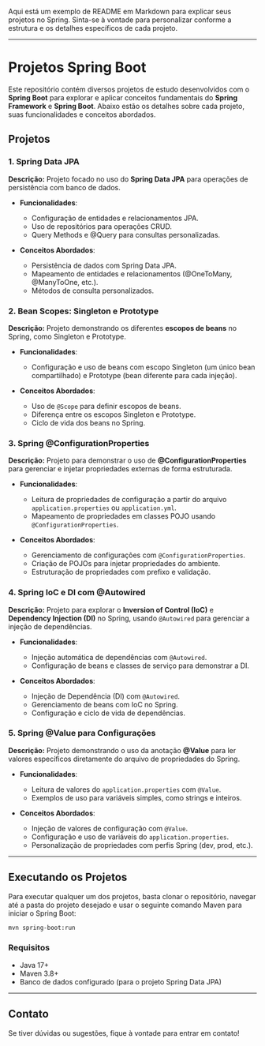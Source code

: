 Aqui está um exemplo de README em Markdown para explicar seus projetos no Spring. Sinta-se à vontade para personalizar conforme a estrutura e os detalhes específicos de cada projeto.

---

# Projetos Spring Boot

Este repositório contém diversos projetos de estudo desenvolvidos com o **Spring Boot** para explorar e aplicar conceitos fundamentais do **Spring Framework** e **Spring Boot**. Abaixo estão os detalhes sobre cada projeto, suas funcionalidades e conceitos abordados.

## Projetos

### 1. Spring Data JPA

**Descrição:** Projeto focado no uso do **Spring Data JPA** para operações de persistência com banco de dados.

- **Funcionalidades**:
  - Configuração de entidades e relacionamentos JPA.
  - Uso de repositórios para operações CRUD.
  - Query Methods e @Query para consultas personalizadas.
  
- **Conceitos Abordados**:
  - Persistência de dados com Spring Data JPA.
  - Mapeamento de entidades e relacionamentos (@OneToMany, @ManyToOne, etc.).
  - Métodos de consulta personalizados.

### 2. Bean Scopes: Singleton e Prototype

**Descrição:** Projeto demonstrando os diferentes **escopos de beans** no Spring, como Singleton e Prototype.

- **Funcionalidades**:
  - Configuração e uso de beans com escopo Singleton (um único bean compartilhado) e Prototype (bean diferente para cada injeção).
  
- **Conceitos Abordados**:
  - Uso de `@Scope` para definir escopos de beans.
  - Diferença entre os escopos Singleton e Prototype.
  - Ciclo de vida dos beans no Spring.
  
### 3. Spring @ConfigurationProperties

**Descrição:** Projeto para demonstrar o uso de **@ConfigurationProperties** para gerenciar e injetar propriedades externas de forma estruturada.

- **Funcionalidades**:
  - Leitura de propriedades de configuração a partir do arquivo `application.properties` ou `application.yml`.
  - Mapeamento de propriedades em classes POJO usando `@ConfigurationProperties`.
  
- **Conceitos Abordados**:
  - Gerenciamento de configurações com `@ConfigurationProperties`.
  - Criação de POJOs para injetar propriedades do ambiente.
  - Estruturação de propriedades com prefixo e validação.

### 4. Spring IoC e DI com @Autowired

**Descrição:** Projeto para explorar o **Inversion of Control (IoC)** e **Dependency Injection (DI)** no Spring, usando `@Autowired` para gerenciar a injeção de dependências.

- **Funcionalidades**:
  - Injeção automática de dependências com `@Autowired`.
  - Configuração de beans e classes de serviço para demonstrar a DI.
  
- **Conceitos Abordados**:
  - Injeção de Dependência (DI) com `@Autowired`.
  - Gerenciamento de beans com IoC no Spring.
  - Configuração e ciclo de vida de dependências.

### 5. Spring @Value para Configurações

**Descrição:** Projeto demonstrando o uso da anotação **@Value** para ler valores específicos diretamente do arquivo de propriedades do Spring.

- **Funcionalidades**:
  - Leitura de valores do `application.properties` com `@Value`.
  - Exemplos de uso para variáveis simples, como strings e inteiros.
  
- **Conceitos Abordados**:
  - Injeção de valores de configuração com `@Value`.
  - Configuração e uso de variáveis do `application.properties`.
  - Personalização de propriedades com perfis Spring (dev, prod, etc.).

---

## Executando os Projetos

Para executar qualquer um dos projetos, basta clonar o repositório, navegar até a pasta do projeto desejado e usar o seguinte comando Maven para iniciar o Spring Boot:

```bash
mvn spring-boot:run
```

### Requisitos
- Java 17+
- Maven 3.8+
- Banco de dados configurado (para o projeto Spring Data JPA)

---

## Contato

Se tiver dúvidas ou sugestões, fique à vontade para entrar em contato!

